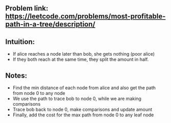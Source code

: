 ## Problem link: https://leetcode.com/problems/most-profitable-path-in-a-tree/description/

## Intuition: 

- If alice reaches a node later than bob, she gets nothing (poor alice)
- If they both reach at the same time, they split the amount in half.

## Notes:

- Find the min distance of each node from alice and also get the path from node 0 to any node
- We use the path to trace bob to node 0, while we are making comparisons
- Trace bob back to node 0, make comparisons and update amount
- Finally, add the cost for the max path from node 0 to any leaf node